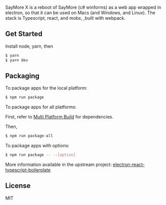 SayMore X is a reboot of SayMore (c# winforms) as a web app wrapped in electron, so that it can be used on Macs (and Windows, and Linux). The stack is Typescript, react, and mobx, ,built with webpack.

## Get Started

Install node, yarn, then

```bash
$ yarn
$ yarn dev
```

## Packaging

To package apps for the local platform:

```bash
$ npm run package
```

To package apps for all platforms:

First, refer to
[Multi Platform Build](https://www.electron.build/multi-platform-build) for
dependencies.

Then,

```bash
$ npm run package-all
```

To package apps with options:

```bash
$ npm run package -- --[option]
```

More information available in the upstream project:
[electron-react-typescript-boilerplate](https://github.com/iRath96/electron-react-typescript-boilerplate)

## License

MIT

